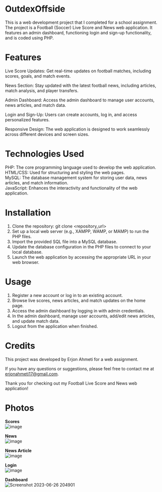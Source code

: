 # OutdexOffside

This is a web development project that I completed for a school assignment. The project is a Football (Soccer) Live Score and News web application. It features an admin dashboard, functioning login and sign-up functionality, and is coded using PHP.

# **Features**  

Live Score Updates: Get real-time updates on football matches, including scores, goals, and match events.  

News Section: Stay updated with the latest football news, including articles, match analysis, and player transfers.  

Admin Dashboard: Access the admin dashboard to manage user accounts, news articles, and match data.  

Login and Sign-Up: Users can create accounts, log in, and access personalized features.  

Responsive Design: The web application is designed to work seamlessly across different devices and screen sizes.  

# **Technologies Used**  
PHP: The core programming language used to develop the web application.  
HTML/CSS: Used for structuring and styling the web pages.  
MySQL: The database management system for storing user data, news articles, and match information.  
JavaScript: Enhances the interactivity and functionality of the web application.  

# **Installation**
1. Clone the repository: git clone <repository_url>  
2. Set up a local web server (e.g., XAMPP, WAMP, or MAMP) to run the PHP files.  
3. Import the provided SQL file into a MySQL database.  
4. Update the database configuration in the PHP files to connect to your local database.  
5. Launch the web application by accessing the appropriate URL in your web browser.

# **Usage**
1. Register a new account or log in to an existing account.  
2. Browse live scores, news articles, and match updates on the home page.  
3. Access the admin dashboard by logging in with admin credentials.  
4. In the admin dashboard, manage user accounts, add/edit news articles, and update match data.  
5. Logout from the application when finished.

# **Credits**
This project was developed by Erjon Ahmeti for a web assignment.  

If you have any questions or suggestions, please feel free to contact me at erjonahmeti17@gmail.com.  

Thank you for checking out my Football Live Score and News web application!  


# **Photos**

**Scores**  
![image](https://github.com/noni-i/OutdexOffside/assets/120342606/8000ce10-c00d-42f8-b7ee-4bff5901324f)

**News**  
![image](https://github.com/noni-i/OutdexOffside/assets/120342606/660da1b2-222e-4e8a-99a0-0c27b84acd23)

**News Article**  
![image](https://github.com/noni-i/OutdexOffside/assets/120342606/140ea90d-a177-4ea4-bb90-36a2d0cd059a)

**Login**  
![image](https://github.com/noni-i/OutdexOffside/assets/120342606/a706febb-7987-49db-beca-030852845f0c)

**Dashboard**  
![Screenshot 2023-06-26 204901](https://github.com/noni-i/OutdexOffside/assets/120342606/3ed992ee-834c-4edf-a9bc-814b550c797b)







